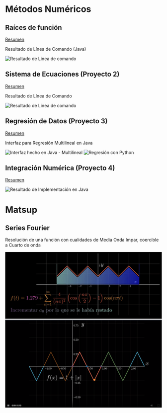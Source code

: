 # Métodos Numéricos
## Raíces de función
[Resumen](resumen/Pry1_raices_de_función/readme.md)

Resultado de Línea de Comando (Java)

![Resultado de Linea de comando](resumen/Pry2_Sistemas%20de%20Ecuación/image%20java.png)


## Sistema de Ecuaciones (Proyecto 2)
[Resumen](resumen/Pry2_Sistemas%20de%20Ecuación/readme.md)

Resultado de Línea de Comando

![Resultado de Linea de comando](resumen/Pry2_Sistemas%20de%20Ecuación/image%20java.png)

## Regresión de Datos (Proyecto 3)
[Resumen](resumen/Pry3_Regresión/readme.md)

Interfaz para Regresión Multilineal en Java

![Interfaz hecho en Java - Multilineal](resumen/Pry3_Regresión/Java_multiline.png)
![Regresión con Python](resumen/Pry3_Regresión/Python_poly.png)

## Integración Numérica (Proyecto 4)
[Resumen](resumen/Pry4_Integración/readme.md)

![Resultado de Implementación en Java](resumen/Pry4_Integración/java_integracion.png)

# Matsup
## Series Fourier

Resolución de una función con cualidades de Media Onda Impar, coercible a Cuarto de onda

![Photo](python/matsup/fourier/dumpster/finished%20screenshot.png)
![photo](python/matsup/fourier/dumpster/image%203.png)